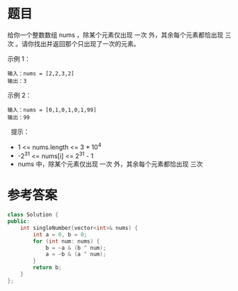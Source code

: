 # 题目
给你一个整数数组 nums ，除某个元素仅出现 一次 外，其余每个元素都恰出现 三次 。请你找出并返回那个只出现了一次的元素。

示例 1：

    输入：nums = [2,2,3,2]
    输出：3
示例 2：

    输入：nums = [0,1,0,1,0,1,99]
    输出：99
 
提示：

* 1 <= nums.length <= 3 * 10<sup>4</sup>
* -2<sup>31</sup> <= nums[i] <= 2<sup>31</sup> - 1
* nums 中，除某个元素仅出现 一次 外，其余每个元素都恰出现 三次

# 参考答案
```c++
class Solution {
public:
    int singleNumber(vector<int>& nums) {
        int a = 0, b = 0;
        for (int num: nums) {
            b = ~a & (b ^ num);
            a = ~b & (a ^ num);
        }
        return b;
    }
};
